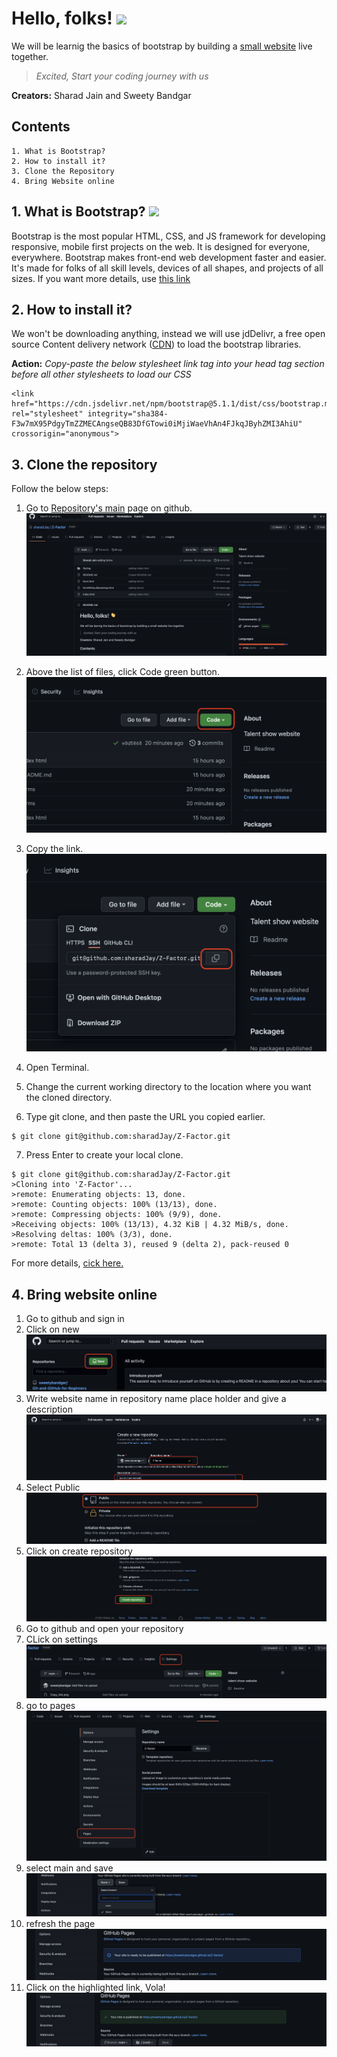 # Hello, folks! <img src="https://raw.githubusercontent.com/MartinHeinz/MartinHeinz/master/wave.gif" width="30px">

We will be learnig the basics of bootstrap by building a [small website](https://sharadjay.github.io/Z-Factor/index.html) live together.
>*Excited, Start your coding journey with us*  

**Creators:** Sharad Jain and Sweety Bandgar

## Contents  
    1. What is Bootstrap?
    2. How to install it?
    3. Clone the Repository
    4. Bring Website online
    
## 1. What is Bootstrap? <img src="https://upload.wikimedia.org/wikipedia/commons/thumb/b/b2/Bootstrap_logo.svg/2560px-Bootstrap_logo.svg.png" width="20px">
Bootstrap is the most popular HTML, CSS, and JS framework for developing responsive, mobile first projects on the web.
It is designed for everyone, everywhere. Bootstrap makes front-end web development faster and easier. It's made for folks of all skill levels, devices of all shapes, and projects of all sizes. If you want more details, use [this link](https://getbootstrap.com/docs/5.1/getting-started/introduction/)

## 2. How to install it? 
We won't be downloading anything, instead we will use jdDelivr, a free open source Content delivery network ([CDN](https://en.wikipedia.org/wiki/Content_delivery_network)) to load the bootstrap libraries.

**Action:** *Copy-paste the below stylesheet link tag into your head tag section before all other stylesheets to load our CSS*

    <link href="https://cdn.jsdelivr.net/npm/bootstrap@5.1.1/dist/css/bootstrap.min.css" rel="stylesheet" integrity="sha384-F3w7mX95PdgyTmZZMECAngseQB83DfGTowi0iMjiWaeVhAn4FJkqJByhZMI3AhiU" crossorigin="anonymous">
    
## 3. Clone the repository 
Follow the below steps: 

1. Go to [Repository's main](https://github.com/sharadJay/Z-Factor) page on github. 
![repo main page](./images/main_page.png) 

2. Above the list of files, click  Code green button.
![Code](./images/Green_code.png) 

3. Copy the link.
![copy](./images/Copy_link.png) 

4. Open Terminal. 
5. Change the current working directory to the location where you want the cloned directory. 
6. Type git clone, and then paste the URL you copied earlier. 
```
$ git clone git@github.com:sharadJay/Z-Factor.git
```  
7. Press Enter to create your local clone.
```
$ git clone git@github.com:sharadJay/Z-Factor.git
>Cloning into 'Z-Factor'...
>remote: Enumerating objects: 13, done.
>remote: Counting objects: 100% (13/13), done.
>remote: Compressing objects: 100% (9/9), done.
>Receiving objects: 100% (13/13), 4.32 KiB | 4.32 MiB/s, done.
>Resolving deltas: 100% (3/3), done.
>remote: Total 13 (delta 3), reused 9 (delta 2), pack-reused 0
```
For more details, [cick here.](https://docs.github.com/en/repositories/creating-and-managing-repositories/cloning-a-repository)

## 4. Bring website online
1. Go to github and sign in 
2. Click on new ![new](./images/New_repo.png)
3. Write website name in repository name place holder and give a description![webiste](./images/website_name.png)
4. Select Public ![public](./images/select_public.png)
5. Click on create repository ![repo](./images/Create_repo.png)
6. Go to github and open your repository
7. CLick on settings ![setting](./images/goto_sett.png)
8. go to pages ![pages](./images/Go_to_pages.png)
9. select main and save ![](./images/select_main.png)
10. refresh the page ![](./images/website_done.png)
11. Click on the highlighted link, Vola! ![](./images/website_live.png)
